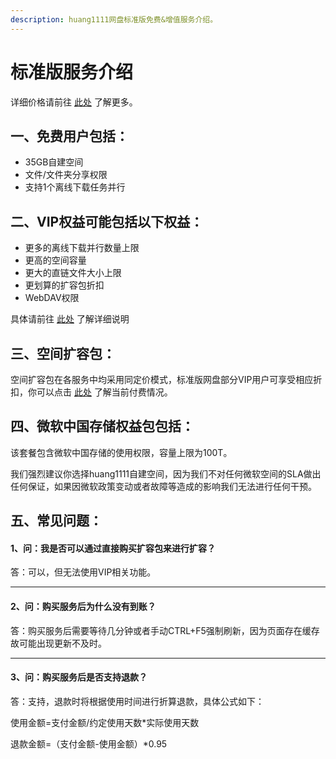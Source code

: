 ```yaml
---
description: huang1111网盘标准版免费&增值服务介绍。
---
```


# 标准版服务介绍

详细价格请前往 [此处](../huang1111-zi-jian-kong-jian/jia-ge-mo-shi.md) 了解更多。

## 一、免费用户包括：

* 35GB自建空间
* 文件/文件夹分享权限
* 支持1个离线下载任务并行



## 二、VIP权益可能包括以下权益：

* 更多的离线下载并行数量上限
* 更高的空间容量
* 更大的直链文件大小上限
* 更划算的扩容包折扣
* WebDAV权限

具体请前往 [此处](../huang1111-zi-jian-kong-jian/jia-ge-mo-shi.md#biao-zhun-ban-ge-vip-jie-shao-yu-jia-ge) 了解详细说明



## 三、空间扩容包：

空间扩容包在各服务中均采用同定价模式，标准版网盘部分VIP用户可享受相应折扣，你可以点击 [此处](../huang1111-zi-jian-kong-jian/jia-ge-mo-shi.md#zi-jian-kong-jian-kuo-rong-bao-jia-ge) 了解当前付费情况。



## 四、微软中国存储权益包包括：

该套餐包含微软中国存储的使用权限，容量上限为100T。

我们强烈建议你选择huang1111自建空间，因为我们不对任何微软空间的SLA做出任何保证，如果因微软政策变动或者故障等造成的影响我们无法进行任何干预。



## 五、常见问题：

#### 1、问：我是否可以通过直接购买扩容包来进行扩容？

答：可以，但无法使用VIP相关功能。

***

#### 2、问：购买服务后为什么没有到账？

答：购买服务后需要等待几分钟或者手动CTRL+F5强制刷新，因为页面存在缓存故可能出现更新不及时。

***

#### 3、问：购买服务后是否支持退款？

答：支持，退款时将根据使用时间进行折算退款，具体公式如下：

使用金额=支付金额/约定使用天数\*实际使用天数

退款金额=（支付金额-使用金额）\*0.95
